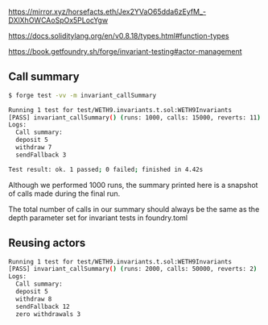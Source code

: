 https://mirror.xyz/horsefacts.eth/Jex2YVaO65dda6zEyfM_-DXlXhOWCAoSpOx5PLocYgw

https://docs.soliditylang.org/en/v0.8.18/types.html#function-types

https://book.getfoundry.sh/forge/invariant-testing#actor-management

## Call summary

```sh
$ forge test -vv -m invariant_callSummary
```

```sh
Running 1 test for test/WETH9.invariants.t.sol:WETH9Invariants
[PASS] invariant_callSummary() (runs: 1000, calls: 15000, reverts: 11)
Logs:
  Call summary:
  deposit 5
  withdraw 7
  sendFallback 3

Test result: ok. 1 passed; 0 failed; finished in 4.42s
```

Although we performed 1000 runs, the summary printed here is a snapshot of calls made during the final run.

The total number of calls in our summary should always be the same as the depth parameter set for invariant tests in foundry.toml

## Reusing actors

```sh
Running 1 test for test/WETH9.invariants.t.sol:WETH9Invariants
[PASS] invariant_callSummary() (runs: 2000, calls: 50000, reverts: 2)
Logs:
  Call summary:
  deposit 5
  withdraw 8
  sendFallback 12
  zero withdrawals 3

```
